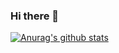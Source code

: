 ### Hi there 👋

[![Anurag's github stats](https://github-readme-stats.vercel.app/api?username=powerticket)](https://github.com/anuraghazra/github-readme-stats)
<!--
**powerticket/powerticket** is a ✨ _special_ ✨ repository because its `README.md` (this file) appears on your GitHub profile.

Here are some ideas to get you started:

- 🔭 I’m currently working on ...
- 🌱 I’m currently learning ...
- 👯 I’m looking to collaborate on ...
- 🤔 I’m looking for help with ...
- 💬 Ask me about ...
- 📫 How to reach me: ...
- 😄 Pronouns: ...
- ⚡ Fun fact: ...
-->
